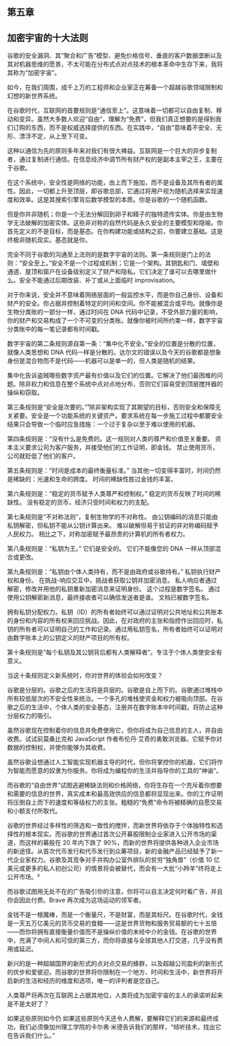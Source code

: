 ## 第五章

## 加密宇宙的十大法则

谷歌的安全漏洞、其“聚合和广告”模型、避免价格信号、垂直的客户数据垄断以及其对机器思维的愿景，不太可能在分布式点对点技术的根本革命中生存下来，我将其称为“加密宇宙”。

如今，在我们周围，成千上万的工程师和企业家正在筹备一个超越谷歌领域限制和幻想的新世界系统。

在谷歌时代，互联网的首要规则是“通信至上”。这意味着一切都可以自由复制、移动和变异。虽然大多数人欢迎“自由”，理解为“免费”，但我们真正想要的是得到我们订购的东西，而不是权威选择提供的东西。在实践中，“自由”意味着不安全、无形、漂浮不定，从上至下可变。

这种以通信为先的原则多年来对我们有很大裨益。互联网是一个巨大的异步复制者，通过复制进行通信。在信息经济中调节所有财产权的是副本主宰之王，主要在于谷歌。

在这个系统中，安全性是网络的功能，由上而下施加，而不是设备及其所有者的属性。因此，一切都上升至顶层，即谷歌总部，它通过将用户视为随机选择来实现速度和效率。这是其搜索引擎背后数学模型的本质。你是谷歌的一个随机函数。

但是你并非随机；你是一个无法分解回到卵子和精子的独特遗传实体。你是由生物学无法破解的加密实体。这些非对称的自然代码是永久安全的主要模型和隐喻。你首先定义的不是目标，而是基态。在你构建功能或结构之前，你要建立基础。这是终极非随机现实。基态就是你。

完全不同于谷歌的沟通至上法则的是数字宇宙的法则。第一条规则是门上的法则：“安全至上。”安全不是一个过程或机制；它是一个架构。其钥匙和门、墙壁和通道、屋顶和窗户在设备级别定义了财产和隐私。它们决定了谁可以去哪里做什么。安全不能通过后期改装、补丁或从上面临时 improvisation。

对于你来说，安全并不意味着网络层面的一般监控水平，而是你自己身份、设备和财产的安全。你占据并控制着特定的时间和空间。你不能被混合或平均。就像你是生物分类账的一部分一样，通过时间在 DNA 代码中记录，不受外部力量的影响，你的财产和交易构成了一个不可变的分类账。就像你被时间所约束一样，数字宇宙分类账中的每一笔记录都有时间戳。

数字宇宙的第二条规则源自第一条：“集中化不安全。”安全的位置是分散的位置，就像人类思想和 DNA 代码一样是分散的。达尔文的错误以及今天的谷歌都是想象身份是混合物而不是代码——机器可以是单一的，但人类是随机的结果。

集中化告诉盗贼哪些数字资产最有价值以及它们的位置。它解决了他们最困难的问题。除非权力和信息在整个系统中点对点地分布，否则它们容易受到顶层搅拌器的操纵和窃取。

第三条规则是“安全是次要的。”¹除非架构实现了其期望的目标，否则安全和保障无关紧要。安全是一个功能系统的关键资产。要求系统在每一步施工过程中都要安全结果只会导致一个临时应急措施：一个过于复杂以至于难以使用的机器。

第四条规则是：“没有什么是免费的。这一规则对人类的尊严和价值至关重要。 资本主义要求公司为客户服务，并接受他们的工作证明，即金钱。 禁止使用货币，公司就贬低了他们的客户。

第五条规则是：“时间是成本的最终衡量标准。” 当其他一切变得丰富时，时间仍然是稀缺的：光速和生命的跨度。 时间的稀缺性胜过金钱的丰富。

第六条规则是：“稳定的货币赋予人类尊严和控制权。” 稳定的货币反映了时间的稀缺性。 没有稳定的货币，经济只受时间和权力的支配。

第七条规则是“不对称法则”，复制生物学的不对称性。 由公钥编码的消息只能由私钥解密，但私钥不能从公钥计算出来。 难以破解但易于验证的非对称编码赋予人民权力。 相比之下，对称加密赋予最昂贵的计算机的所有者权力。

第八条规则是：“私钥为王。” 它们是安全的。 它们不能像您的 DNA 一样从顶部混合或更改。

第九条规则是：“私钥由个体人类持有，而不是由政府或谷歌持有。” 私钥执行财产权和身份。 在挑战-响应交互中，挑战者获取公钥并加密消息。 私人响应者通过解密，修改并用他的私钥重新加密消息来证明身份。 这个过程是数字签名。 通过使用公钥解密新消息，最终接收者可以确信发送者是谁。 文档已被数字签名。

拥有私钥分配权力。私钥（ID）的所有者始终可以通过证明对公共地址和公共账本的身份和内容的所有权来回应挑战。因此，在对政府的主张和指控作出回应时，私钥的所有者可以证明自己的工作和记录。通过用私钥签名，所有者始终可以证明对由数字账本上的公钥定义的财产项目的所有权。

第十条规则是“每个私钥及其公钥背后都有人类解释者”。专注于个体人类使安全有意义。

当这十条规则定义新系统时，你对世界的体验会如何改变？

谷歌是分层的。谷歌之后的生活将是异层的。谷歌是自上而下的。谷歌通过堆栈中所有较低层次的不安全性来统治。一个多孔的堆栈使资金和权力被吸向顶部。在谷歌之后的生活中，个体人类的安全基态，注册并在数字账本中时间戳，将防止这种分层权力的吸引。

虽然谷歌现在控制着你的信息并免费使用它，但你将成为自己信息的主人，并自由收费。试试前莫桑比克和 JavaScript 作者布伦丹·艾奇的勇敢浏览器。它赋予你对数据的控制权，并使你能够为其收费。

虽然谷歌设想通过人工智能实现机器主导的时代，但你将掌控你的机器，它们将作为智能而愿意的奴隶为你服务。你将成为编程你的生活并指导你的工具的“神谕”。

而谷歌的“自由世界”试图逃避稀缺法则和价格网络，你将生存在一个充斥着你想要和需要的信息的世界，真实成本和最高效供应的信息都将显现出来。你的工作证明将压倒自上而下的速度和等级权力的主张。粗糙的“免费”命令将被精确的自愿交易和小额支付所取代。

谷歌的世界经过多样性的筛选和一致性的搅拌，而新世界将依存于个体独特性和选择性的根本现实。而谷歌的世界通过首次公开募股限制企业家进入公开市场的渠道，而这样的募股在 20 年内下跌了 90%，而新的世界将提供各种进入企业市场的新途径。从首次代币发行和代币发行到众筹项目，新的金融产品已经赋予了新一代企业家权力。谷歌及其竞争对手并购办公室外排队的贫穷“独角兽”（价值 10 亿美元或更多的私人初创公司）的情景将会被替代，而会有一大批“小羚羊”终将走上公开市场。²

而谷歌试图用无处不在的广告吸引你的注意，你将可以自主决定何时看广告，并且你会因此付费。Brave 再次成为这场运动的领军者。

金钱不是一根魔棒，而是一个衡量尺，不是财富，而是其标尺。在谷歌时代，金钱是一天五万亿美元的货币交易的食粮——这是世界货物和服务贸易额的七十五倍——而你将拥有直接衡量价值而不是操纵价值的未经中介的金钱。在谷歌的世界中，充满了中间人和可信的第三方，而你将直接与全球其他人打交道，几乎没有费用或延迟。

新兴的是一种超越国界的新形式的点对点交易的蜂群，以及超越公司盈利的新形式的优步和爱彼迎。而谷歌的世界将你限制在一个地方、时间和生活中，新世界将开启新的生活和经历的维度和选项，唯一的评判者是您自己。

人类尊严将再次在互联网上占据其地位，人类将成为加密宇宙的主人的承诺听起来是不是太好了？

如果这些原则如今仍   如果这些原则今天还令人费解，要解释它们的来源和最终成功，我们必须像加州理工学院的卡尔弗·米德告诉我们的那样，“倾听技术，找出它在告诉我们什么。”
